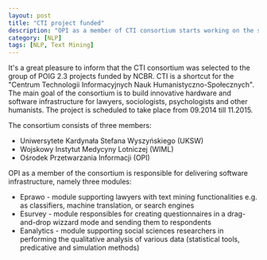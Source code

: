 ```yaml
---
layout: post
title: "CTI project funded"
description: "OPI as a member of CTI consortium starts working on the software infrastructure for humanists"
category: [NLP]
tags: [NLP, Text Mining]
---
```


It's a great pleasure to inform that the CTI consortium was selected to the group of POIG 2.3 projects funded by NCBR. CTI is a shortcut for the "Centrum Technologii Informacyjnych Nauk Humanistyczno-Społecznych". The main goal of the consortium is to build innovative hardware and software infrastructure for lawyers, sociologists, psychologists and other humanists. The project is scheduled to take place from 09.2014 till 11.2015. 

<!--more-->
The consortium consists of three members:

 - Uniwersytete Kardynała Stefana Wyszyńskiego (UKSW)
 - Wojskowy Instytut Medycyny Lotniczej (WIML)
 - Ośrodek Przetwarzania Informacji (OPI)
 
 OPI as a member of the consortium is responsible for delivering software infrastructure, namely  three modules:
 
 - Eprawo - module supporting lawyers with text mining functionalities e.g. as classifiers, machine translation, or search engines
 - Esurvey - module responsibles for creating questionnaires in a drag-and-drop wizzard mode and sending them to respondents
 - Eanalytics - module supporting social sciences researchers in performing the qualitative analysis of various data (statistical tools, predicative and simulation methods)